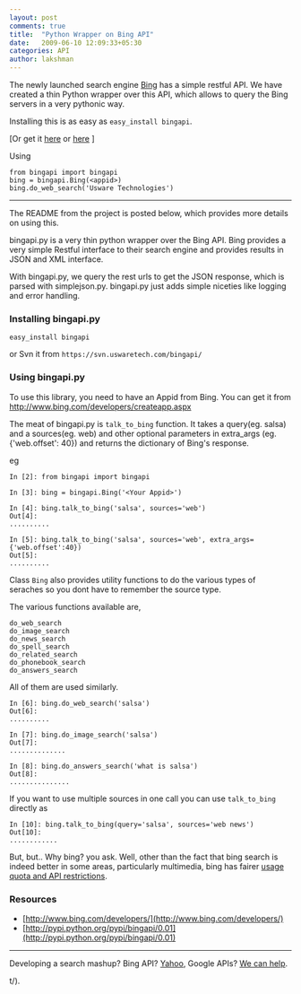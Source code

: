 ```yaml
---
layout: post
comments: true
title:  "Python Wrapper on Bing API"
date:   2009-06-10 12:09:33+05:30
categories: API
author: lakshman
---
```

The newly launched search engine [Bing](http://www.bing.com/) has a simple restful API. We have created a thin Python wrapper over this API, which allows to query the Bing servers in a very pythonic way.

Installing this is as easy as `easy_install bingapi`.

[Or get it [here](https://svn.uswaretech.com/bingapi/) or [here](http://pypi.python.org/pypi/bingapi/0.01) ]

Using

    from bingapi import bingapi
    bing = bingapi.Bing(<appid>)
    bing.do_web_search('Usware Technologies')

----------------------------------

The README from the project is posted below, which provides more details on using this.


bingapi.py is a very thin python wrapper over the Bing API.
Bing provides a very simple Restful interface to their search engine
and provides results in JSON and XML interface.

With bingapi.py, we query the rest urls to get the JSON response,
which is parsed with simplejson.py. bingapi.py just adds simple niceties
like logging and error handling.

### Installing bingapi.py

    easy_install bingapi

or Svn it from `https://svn.uswaretech.com/bingapi/`

### Using bingapi.py

To use this library, you need to have an Appid from Bing. You can get it from
http://www.bing.com/developers/createapp.aspx

The meat of bingapi.py is `talk_to_bing` function. It takes a query(eg. salsa)
and a sources(eg. web) and other optional parameters in extra_args
(eg. {'web.offset': 40}) and returns the dictionary of Bing's response.

eg

    In [2]: from bingapi import bingapi

    In [3]: bing = bingapi.Bing('<Your Appid>')

    In [4]: bing.talk_to_bing('salsa', sources='web')
    Out[4]:
    ..........

    In [5]: bing.talk_to_bing('salsa', sources='web', extra_args={'web.offset':40})
    Out[5]:
    ..........

Class `Bing` also provides utility functions to do the various types of seraches
so you dont have to remember the source type.

The various functions available are,

    do_web_search
    do_image_search
    do_news_search
    do_spell_search
    do_related_search
    do_phonebook_search
    do_answers_search

All of them are used similarly.

    In [6]: bing.do_web_search('salsa')
    Out[6]:
    ..........

    In [7]: bing.do_image_search('salsa')
    Out[7]:
    ..............

    In [8]: bing.do_answers_search('what is salsa')
    Out[8]:
    ...............

If you want to use multiple sources in one call you can use `talk_to_bing`
directly as

    In [10]: bing.talk_to_bing(query='salsa', sources='web news')
    Out[10]:
    ............

But, but.. Why bing? you ask. Well, other than the fact that bing search is indeed better in some areas, particularly multimedia, bing has fairer [usage quota and API restrictions](http://www.bing.com/community/blogs/developer/archive/2009/05/28/announcing-the-new-live-search-api-version-2-0-beta.aspx).

### Resources

* [http://www.bing.com/developers/](http://www.bing.com/developers/)
* [http://pypi.python.org/pypi/bingapi/0.01](http://pypi.python.org/pypi/bingapi/0.01)


---------------

Developing a search mashup? Bing API? [Yahoo](http://www.agiliq.com/blog/2008/04/new-tutorial-building-a-search-engine-with-appengine-and-yahoo/), Google APIs? [We can help](http://www.agiliq.com/contact/).

t/).

